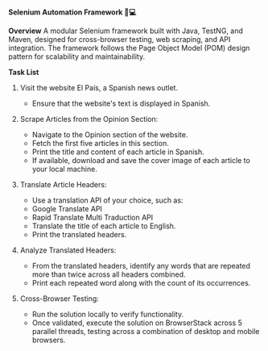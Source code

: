 **Selenium Automation Framework 🧪💻**

**Overview**
A modular Selenium framework built with Java, TestNG, and Maven, designed for cross-browser testing, web scraping, and API integration.
The framework follows the Page Object Model (POM) design pattern for scalability and maintainability.

**Task List**

1) Visit the website El País, a Spanish news outlet.
      - Ensure that the website's text is displayed in Spanish.
        
2) Scrape Articles from the Opinion Section:
      - Navigate to the Opinion section of the website.
      - Fetch the first five articles in this section.
      - Print the title and content of each article in Spanish.
      - If available, download and save the cover image of each article to your local machine.
        
3) Translate Article Headers:
      - Use a translation API of your choice, such as:
      - Google Translate API
      - Rapid Translate Multi Traduction API
      - Translate the title of each article to English.
      - Print the translated headers.
        
4) Analyze Translated Headers:
      - From the translated headers, identify any words that are repeated more than twice across all headers combined.
      - Print each repeated word along with the count of its occurrences.

5) Cross-Browser Testing:
      - Run the solution locally to verify functionality.
      - Once validated, execute the solution on BrowserStack across 5 parallel threads, testing across a combination of desktop and mobile browsers.
